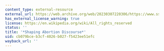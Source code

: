 ```yaml
---
content_type: external-resource
external_url: https://web.archive.org/web/20230307220306/https://www.ssc.wisc.edu/abortionstudy/
has_external_license_warning: true
license: https://en.wikipedia.org/wiki/All_rights_reserved
status: ''
title: '*Shaping Abortion Discourse*'
uid: cb079bce-b3cf-4026-b027-f5423ee51efc
wayback_url: ''
---
```

